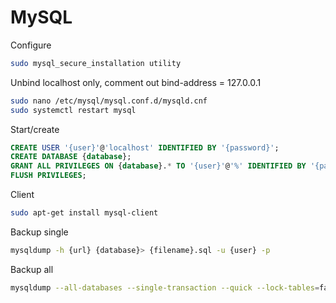 # MySQL

Configure

```bash
sudo mysql_secure_installation utility
```

Unbind localhost only, comment out bind-address = 127.0.0.1

```bash
sudo nano /etc/mysql/mysql.conf.d/mysqld.cnf
sudo systemctl restart mysql
```

Start/create

```sql
CREATE USER '{user}'@'localhost' IDENTIFIED BY '{password}';
CREATE DATABASE {database};
GRANT ALL PRIVILEGES ON {database}.* TO '{user}'@'%' IDENTIFIED BY '{password}' WITH GRANT OPTION;
FLUSH PRIVILEGES;
```

Client

```bash
sudo apt-get install mysql-client
```

Backup single

```bash
mysqldump -h {url} {database}> {filename}.sql -u {user} -p
```

Backup all

```bash
mysqldump --all-databases --single-transaction --quick --lock-tables=false > full-backup-$(date +%F).sql -h {url} -u {user} -p
```
